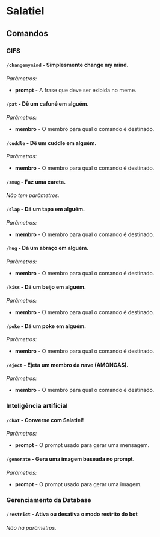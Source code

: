 # Salatiel

## Comandos

### GIFS

#### `/changemymind` - Simplesmente change my mind.

*Parâmetros:*

- **prompt** - A frase que deve ser exibida no meme.

#### `/pat` - Dê um cafuné em alguém.

*Parâmetros:*

- **membro** - O membro para qual o comando é destinado.

#### `/cuddle` - Dê um cuddle em alguém.

*Parâmetros:*

- **membro** - O membro para qual o comando é destinado.

#### `/smug` - Faz uma careta.

*Não tem parâmetros.*

#### `/slap` - Dá um tapa em alguém.

*Parâmetros:*

- **membro** - O membro para qual o comando é destinado.

#### `/hug` - Dá um abraço em alguém.

*Parâmetros:*

- **membro** - O membro para qual o comando é destinado.

#### `/kiss` - Dá um beijo em alguém.

*Parâmetros:*

- **membro** - O membro para qual o comando é destinado.

#### `/poke` - Dá um poke em alguém.

*Parâmetros:*

- **membro** - O membro para qual o comando é destinado.

#### `/eject` - Ejeta um membro da nave (AMONGAS).

*Parâmetros:*

- **membro** - O membro para qual o comando é destinado.

### Inteligência artificial

#### `/chat` - Converse com Salatiel!

*Parâmetros:*

- **prompt** - O prompt usado para gerar uma mensagem.

#### `/generate` - Gera uma imagem baseada no prompt.

*Parâmetros:*

- **prompt** - O prompt usado para gerar uma imagem.

### Gerenciamento da Database

#### `/restrict` - Ativa ou desativa o modo restrito do bot

*Não há parâmetros.*
